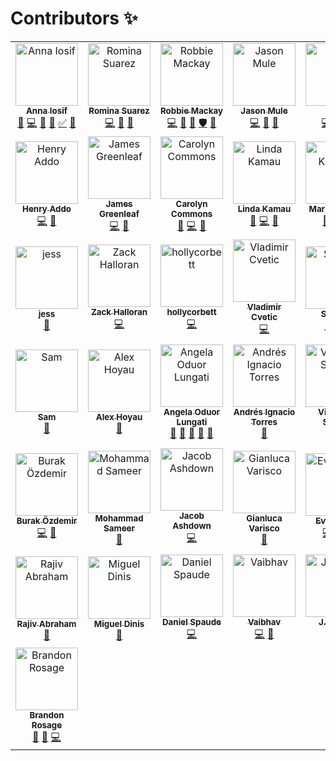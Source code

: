 # Contributors ✨


<!-- ALL-CONTRIBUTORS-LIST:START - Do not remove or modify this section -->
<!-- prettier-ignore -->
<table>
  <tr>
    <td align="center"><a href="https://github.com/Angamanga"><img src="https://avatars3.githubusercontent.com/u/8624777?v=4" width="100px;" alt="Anna Iosif"/><br /><sub><b>Anna Iosif</b></sub></a><br /><a href="https://github.com/ushahidi/platform/commits?author=Angamanga" title="Documentation">📖</a> <a href="https://github.com/ushahidi/platform/commits?author=Angamanga" title="Code">💻</a> <a href="https://github.com/ushahidi/platform/issues?q=author%3AAngamanga" title="Bug reports">🐛</a> <a href="#review-Angamanga" title="Reviewed Pull Requests">👀</a> <a href="#tutorial-Angamanga" title="Tutorials">✅</a> <a href="#ideas-Angamanga" title="Ideas, Planning, & Feedback">🤔</a></td>
    <td align="center"><a href="https://github.com/rowasc"><img src="https://avatars0.githubusercontent.com/u/2434401?v=4" width="100px;" alt="Romina Suarez"/><br /><sub><b>Romina Suarez</b></sub></a><br /><a href="https://github.com/ushahidi/platform/commits?author=rowasc" title="Code">💻</a> <a href="https://github.com/ushahidi/platform/commits?author=rowasc" title="Documentation">📖</a> <a href="#ideas-rowasc" title="Ideas, Planning, & Feedback">🤔</a></td>
    <td align="center"><a href="http://robbiemackay.com"><img src="https://avatars2.githubusercontent.com/u/7965?v=4" width="100px;" alt="Robbie Mackay"/><br /><sub><b>Robbie Mackay</b></sub></a><br /><a href="https://github.com/ushahidi/platform/commits?author=rjmackay" title="Code">💻</a> <a href="#review-rjmackay" title="Reviewed Pull Requests">👀</a> <a href="#ideas-rjmackay" title="Ideas, Planning, & Feedback">🤔</a> <a href="#security-rjmackay" title="Security">🛡️</a> <a href="https://github.com/ushahidi/platform/issues?q=author%3Arjmackay" title="Bug reports">🐛</a></td>
    <td align="center"><a href="https://github.com/jasonmule"><img src="https://avatars0.githubusercontent.com/u/150815?v=4" width="100px;" alt="Jason Mule"/><br /><sub><b>Jason Mule</b></sub></a><br /><a href="https://github.com/ushahidi/platform/commits?author=jasonmule" title="Code">💻</a> <a href="https://github.com/ushahidi/platform/issues?q=author%3Ajasonmule" title="Bug reports">🐛</a> <a href="#review-jasonmule" title="Reviewed Pull Requests">👀</a></td>
    <td align="center"><a href="https://github.com/willdoran"><img src="https://avatars3.githubusercontent.com/u/2694405?v=4" width="100px;" alt="will"/><br /><sub><b>will</b></sub></a><br /><a href="https://github.com/ushahidi/platform/commits?author=willdoran" title="Code">💻</a> <a href="#security-willdoran" title="Security">🛡️</a> <a href="#review-willdoran" title="Reviewed Pull Requests">👀</a></td>
    <td align="center"><a href="http://tuxpiper.com"><img src="https://avatars3.githubusercontent.com/u/467393?v=4" width="100px;" alt="David Losada"/><br /><sub><b>David Losada</b></sub></a><br /><a href="https://github.com/ushahidi/platform/commits?author=tuxpiper" title="Code">💻</a> <a href="#review-tuxpiper" title="Reviewed Pull Requests">👀</a> <a href="#ideas-tuxpiper" title="Ideas, Planning, & Feedback">🤔</a> <a href="#security-tuxpiper" title="Security">🛡️</a> <a href="https://github.com/ushahidi/platform/issues?q=author%3Atuxpiper" title="Bug reports">🐛</a></td>
    <td align="center"><a href="http://www.erioldoesdesign.com"><img src="https://avatars0.githubusercontent.com/u/11681324?v=4" width="100px;" alt="Eriol Fox"/><br /><sub><b>Eriol Fox</b></sub></a><br /><a href="#design-Erioldoesdesign" title="Design">🎨</a> <a href="https://github.com/ushahidi/platform/commits?author=Erioldoesdesign" title="Documentation">📖</a> <a href="#ideas-Erioldoesdesign" title="Ideas, Planning, & Feedback">🤔</a></td>
  </tr>
  <tr>
    <td align="center"><a href="http://www.addhen.org"><img src="https://avatars0.githubusercontent.com/u/73175?v=4" width="100px;" alt="Henry Addo"/><br /><sub><b>Henry Addo</b></sub></a><br /><a href="https://github.com/ushahidi/platform/commits?author=eyedol" title="Code">💻</a> <a href="#review-eyedol" title="Reviewed Pull Requests">👀</a></td>
    <td align="center"><a href="https://james.greenle.af"><img src="https://avatars0.githubusercontent.com/u/915878?v=4" width="100px;" alt="James Greenleaf"/><br /><sub><b>James Greenleaf</b></sub></a><br /><a href="https://github.com/ushahidi/platform/commits?author=aMoniker" title="Code">💻</a> <a href="#review-aMoniker" title="Reviewed Pull Requests">👀</a></td>
    <td align="center"><a href="https://github.com/crcommons"><img src="https://avatars0.githubusercontent.com/u/8941223?v=4" width="100px;" alt="Carolyn Commons"/><br /><sub><b>Carolyn Commons</b></sub></a><br /><a href="#review-crcommons" title="Reviewed Pull Requests">👀</a> <a href="https://github.com/ushahidi/platform/commits?author=crcommons" title="Code">💻</a> <a href="#ideas-crcommons" title="Ideas, Planning, & Feedback">🤔</a></td>
    <td align="center"><a href="http://www.codediva.co.ke"><img src="https://avatars3.githubusercontent.com/u/155218?v=4" width="100px;" alt="Linda Kamau"/><br /><sub><b>Linda Kamau</b></sub></a><br /><a href="#review-kamaulynder" title="Reviewed Pull Requests">👀</a> <a href="https://github.com/ushahidi/platform/commits?author=kamaulynder" title="Code">💻</a> <a href="#ideas-kamaulynder" title="Ideas, Planning, & Feedback">🤔</a></td>
    <td align="center"><a href="https://github.com/kinstelli"><img src="https://avatars0.githubusercontent.com/u/6600708?v=4" width="100px;" alt="Mark Kinsella"/><br /><sub><b>Mark Kinsella</b></sub></a><br /><a href="#review-kinstelli" title="Reviewed Pull Requests">👀</a> <a href="https://github.com/ushahidi/platform/commits?author=kinstelli" title="Code">💻</a> <a href="#ideas-kinstelli" title="Ideas, Planning, & Feedback">🤔</a></td>
    <td align="center"><a href="http://www.kobia.net"><img src="https://avatars3.githubusercontent.com/u/184092?v=4" width="100px;" alt="David Kobia"/><br /><sub><b>David Kobia</b></sub></a><br /><a href="#review-dkobia" title="Reviewed Pull Requests">👀</a> <a href="https://github.com/ushahidi/platform/commits?author=dkobia" title="Code">💻</a> <a href="#ideas-dkobia" title="Ideas, Planning, & Feedback">🤔</a></td>
    <td align="center"><a href="https://github.com/jrtricafort"><img src="https://avatars1.githubusercontent.com/u/37776843?v=4" width="100px;" alt="Juan Ricafort"/><br /><sub><b>Juan Ricafort</b></sub></a><br /><a href="#ideas-jrtricafort" title="Ideas, Planning, & Feedback">🤔</a> <a href="https://github.com/ushahidi/platform/issues?q=author%3Ajrtricafort" title="Bug reports">🐛</a> <a href="#business-jrtricafort" title="Business development">💼</a></td>
  </tr>
  <tr>
    <td align="center"><a href="http://jessachandler.com"><img src="https://avatars3.githubusercontent.com/u/7316730?v=4" width="100px;" alt="jess"/><br /><sub><b>jess</b></sub></a><br /><a href="https://github.com/ushahidi/platform/commits?author=monkeywithacupcake" title="Documentation">📖</a></td>
    <td align="center"><a href="https://github.com/zhalloran"><img src="https://avatars0.githubusercontent.com/u/446225?v=4" width="100px;" alt="Zack Halloran"/><br /><sub><b>Zack Halloran</b></sub></a><br /><a href="https://github.com/ushahidi/platform/commits?author=zhalloran" title="Code">💻</a></td>
    <td align="center"><a href="https://github.com/hollycorbett"><img src="https://avatars2.githubusercontent.com/u/849131?v=4" width="100px;" alt="hollycorbett"/><br /><sub><b>hollycorbett</b></sub></a><br /><a href="https://github.com/ushahidi/platform/commits?author=hollycorbett" title="Code">💻</a></td>
    <td align="center"><a href="http://ferdinand.rs"><img src="https://avatars1.githubusercontent.com/u/644800?v=4" width="100px;" alt="Vladimir Cvetic"/><br /><sub><b>Vladimir Cvetic</b></sub></a><br /><a href="https://github.com/ushahidi/platform/commits?author=cvele" title="Code">💻</a></td>
    <td align="center"><a href="https://github.com/StaicyG"><img src="https://avatars0.githubusercontent.com/u/25605883?v=4" width="100px;" alt="StaicyG"/><br /><sub><b>StaicyG</b></sub></a><br /><a href="#ideas-StaicyG" title="Ideas, Planning, & Feedback">🤔</a> <a href="https://github.com/ushahidi/platform/commits?author=StaicyG" title="Documentation">📖</a> <a href="#question-StaicyG" title="Answering Questions">💬</a></td>
    <td align="center"><a href="https://github.com/ymohii"><img src="https://avatars0.githubusercontent.com/u/6831661?v=4" width="100px;" alt="Yassin Mohii"/><br /><sub><b>Yassin Mohii</b></sub></a><br /><a href="https://github.com/ushahidi/platform/commits?author=ymohii" title="Code">💻</a> <a href="#review-ymohii" title="Reviewed Pull Requests">👀</a></td>
    <td align="center"><a href="https://www.shadowhand.com/"><img src="https://avatars3.githubusercontent.com/u/38203?v=4" width="100px;" alt="Woody Gilk"/><br /><sub><b>Woody Gilk</b></sub></a><br /><a href="https://github.com/ushahidi/platform/commits?author=shadowhand" title="Code">💻</a> <a href="#review-shadowhand" title="Reviewed Pull Requests">👀</a></td>
  </tr>
  <tr>
    <td align="center"><a href="https://github.com/samtheson"><img src="https://avatars0.githubusercontent.com/u/958800?v=4" width="100px;" alt="Sam"/><br /><sub><b>Sam</b></sub></a><br /><a href="https://github.com/ushahidi/platform/commits?author=samtheson" title="Documentation">📖</a></td>
    <td align="center"><a href="https://lexoyo.me"><img src="https://avatars0.githubusercontent.com/u/715377?v=4" width="100px;" alt="Alex Hoyau"/><br /><sub><b>Alex Hoyau</b></sub></a><br /><a href="https://github.com/ushahidi/platform/commits?author=lexoyo" title="Documentation">📖</a></td>
    <td align="center"><a href="https://github.com/aoduor"><img src="https://avatars1.githubusercontent.com/u/721918?v=4" width="100px;" alt="Angela Oduor Lungati"/><br /><sub><b>Angela Oduor Lungati</b></sub></a><br /><a href="https://github.com/ushahidi/platform/commits?author=aoduor" title="Documentation">📖</a> <a href="#ideas-aoduor" title="Ideas, Planning, & Feedback">🤔</a> <a href="https://github.com/ushahidi/platform/issues?q=author%3Aaoduor" title="Bug reports">🐛</a> <a href="#question-aoduor" title="Answering Questions">💬</a> <a href="#business-aoduor" title="Business development">💼</a></td>
    <td align="center"><a href="http://aitorres.com.ve"><img src="https://avatars3.githubusercontent.com/u/26191851?v=4" width="100px;" alt="Andrés Ignacio Torres"/><br /><sub><b>Andrés Ignacio Torres</b></sub></a><br /><a href="https://github.com/ushahidi/platform/commits?author=aitorres" title="Documentation">📖</a></td>
    <td align="center"><a href="https://github.com/virgilio"><img src="https://avatars0.githubusercontent.com/u/276746?v=4" width="100px;" alt="Virgílio N Santos"/><br /><sub><b>Virgílio N Santos</b></sub></a><br /><a href="https://github.com/ushahidi/platform/commits?author=virgilio" title="Documentation">📖</a></td>
    <td align="center"><a href="https://davidmallard.id.au/"><img src="https://avatars3.githubusercontent.com/u/3615012?v=4" width="100px;" alt="David Mallard"/><br /><sub><b>David Mallard</b></sub></a><br /><a href="https://github.com/ushahidi/platform/commits?author=tobiasziegler" title="Code">💻</a></td>
    <td align="center"><a href="https://ryanchristo.com/"><img src="https://avatars3.githubusercontent.com/u/12519942?v=4" width="100px;" alt="Ryan Christoffersen"/><br /><sub><b>Ryan Christoffersen</b></sub></a><br /><a href="https://github.com/ushahidi/platform/commits?author=ryanchristo" title="Code">💻</a></td>
  </tr>
  <tr>
    <td align="center"><a href="https://ozdemirburak.com"><img src="https://avatars3.githubusercontent.com/u/5355510?v=4" width="100px;" alt="Burak Özdemir"/><br /><sub><b>Burak Özdemir</b></sub></a><br /><a href="https://github.com/ushahidi/platform/commits?author=ozdemirburak" title="Code">💻</a> <a href="https://github.com/ushahidi/platform/issues?q=author%3Aozdemirburak" title="Bug reports">🐛</a></td>
    <td align="center"><a href="http://m-sameer.github.io"><img src="https://avatars1.githubusercontent.com/u/28915865?v=4" width="100px;" alt="Mohammad Sameer"/><br /><sub><b>Mohammad Sameer</b></sub></a><br /><a href="https://github.com/ushahidi/platform/commits?author=m-sameer" title="Documentation">📖</a></td>
    <td align="center"><a href="http://www.coherent.technology"><img src="https://avatars3.githubusercontent.com/u/677893?v=4" width="100px;" alt="Jacob Ashdown"/><br /><sub><b>Jacob Ashdown</b></sub></a><br /><a href="https://github.com/ushahidi/platform/commits?author=jcbashdown" title="Code">💻</a></td>
    <td align="center"><a href="https://github.com/gvarisco"><img src="https://avatars3.githubusercontent.com/u/945486?v=4" width="100px;" alt="Gianluca Varisco"/><br /><sub><b>Gianluca Varisco</b></sub></a><br /><a href="https://github.com/ushahidi/platform/commits?author=gvarisco" title="Documentation">📖</a></td>
    <td align="center"><a href="https://keybase.io/evansims"><img src="https://avatars2.githubusercontent.com/u/3093?v=4" width="100px;" alt="Evan Sims"/><br /><sub><b>Evan Sims</b></sub></a><br /><a href="https://github.com/ushahidi/platform/commits?author=evansims" title="Code">💻</a> <a href="https://github.com/ushahidi/platform/issues?q=author%3Aevansims" title="Bug reports">🐛</a> <a href="#review-evansims" title="Reviewed Pull Requests">👀</a></td>
    <td align="center"><a href="https://github.com/caharding"><img src="https://avatars0.githubusercontent.com/u/1618793?v=4" width="100px;" alt="Charlie"/><br /><sub><b>Charlie</b></sub></a><br /><a href="https://github.com/ushahidi/platform/commits?author=caharding" title="Documentation">📖</a> <a href="#ideas-caharding" title="Ideas, Planning, & Feedback">🤔</a> <a href="#business-caharding" title="Business development">💼</a></td>
    <td align="center"><a href="https://bryliechristopheroxley.info"><img src="https://avatars1.githubusercontent.com/u/17307?v=4" width="100px;" alt="Brylie Christopher Oxley"/><br /><sub><b>Brylie Christopher Oxley</b></sub></a><br /><a href="https://github.com/ushahidi/platform/commits?author=brylie" title="Documentation">📖</a></td>
  </tr>
  <tr>
    <td align="center"><a href="https://github.com/RAbraham"><img src="https://avatars3.githubusercontent.com/u/214189?v=4" width="100px;" alt="Rajiv Abraham"/><br /><sub><b>Rajiv Abraham</b></sub></a><br /><a href="https://github.com/ushahidi/platform/commits?author=RAbraham" title="Documentation">📖</a></td>
    <td align="center"><a href="https://github.com/MigDinny"><img src="https://avatars0.githubusercontent.com/u/6632800?v=4" width="100px;" alt="Miguel Dinis"/><br /><sub><b>Miguel Dinis</b></sub></a><br /><a href="https://github.com/ushahidi/platform/commits?author=MigDinny" title="Documentation">📖</a></td>
    <!-- FIXME: right now we have to manually link to platform-client repo for this section so the code link works -->
    <td align="center"><a href="https://github.com/spaudanjo"><img src="https://avatars1.githubusercontent.com/u/249210?v=4" width="100px;" alt="Daniel Spaude"/><br /><sub><b>Daniel Spaude</b></sub></a><br /><a href="https://github.com/ushahidi/platform/commits?author=spaudanjo" title="Code">💻</a></td>
    <td align="center"><a href="http://recombine.net"><img src="https://avatars0.githubusercontent.com/u/863674?v=4" width="100px;" alt="Vaibhav"/><br /><sub><b>Vaibhav</b></sub></a><br /><a href="https://github.com/ushahidi/platform/commits?author=vbhv" title="Code">💻</a> <a href="#design-vbhv" title="Design">🎨</a></td>
    <td align="center"><a href="http://www.jessicaweber.io"><img src="https://avatars0.githubusercontent.com/u/28212184?v=4" width="100px;" alt="J. Weber"/><br /><sub><b>J. Weber</b></sub></a><br /><a href="https://github.com/ushahidi/platform/commits?author=jessicaweberdev" title="Code">💻</a></td>
    <td align="center"><a href="https://github.com/spaudanjo"><img src="https://avatars1.githubusercontent.com/u/249210?v=4" width="100px;" alt="Daniel Spaude"/><br /><sub><b>Daniel Spaude</b></sub></a><br /><a href="https://github.com/ushahidi/platform-client/commits?author=spaudanjo" title="Code">💻</a></td>
    <td align="center"><a href="http://recombine.net"><img src="https://avatars0.githubusercontent.com/u/863674?v=4" width="100px;" alt="Vaibhav"/><br /><sub><b>Vaibhav</b></sub></a><br /><a href="https://github.com/ushahidi/platform-client/commits?author=vbhv" title="Code">💻</a> <a href="#design-vbhv" title="Design">🎨</a></td>
  </tr>
  <tr>
    <td align="center"><a href="http://brandonrosage.com"><img src="https://avatars3.githubusercontent.com/u/1136279?v=4" width="100px;" alt="Brandon Rosage"/><br /><sub><b>Brandon Rosage</b></sub></a><br /><a href="#design-brandonrosage" title="Design">🎨</a> <a href="https://github.com/ushahidi/platform/issues?q=author%3Abrandonrosage" title="Bug reports">🐛</a> <a href="https://github.com/ushahidi/platform-client/commits?author=brandonrosage" title="Code">💻</a></td>
  </tr>
</table>

<!-- ALL-CONTRIBUTORS-LIST:END -->

